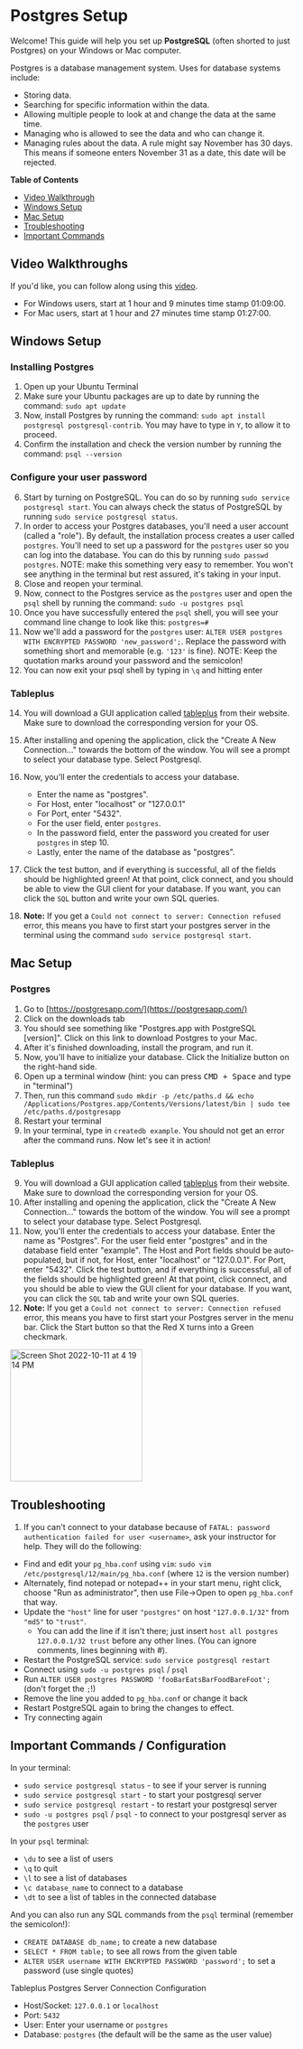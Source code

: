 # Postgres Setup

Welcome! This guide will help you set up **PostgreSQL** (often shorted to just Postgres) on your Windows or Mac computer. 

Postgres is a database management system. Uses for database systems include:

- Storing data.
- Searching for specific information within the data.
- Allowing multiple people to look at and change the data at the same time.
- Managing who is allowed to see the data and who can change it.
- Managing rules about the data. A rule might say November has 30 days. This means if someone enters November 31 as a date, this date will be rejected.

**Table of Contents**
- [Video Walkthrough](#video-walkthrough)
- [Windows Setup](#windows-setup)
- [Mac Setup](#mac-setup)
- [Troubleshooting](#troubleshooting)
- [Important Commands](#important-commands--configuration)

## Video Walkthroughs
If you'd like, you can follow along using this [video](https://us02web.zoom.us/rec/play/U0ghC07ndSiayEEc1D86cvrNIiBIQhmyT7JU8sqrYJ928FHhZhKfq7OeYK73u1aRp6Qjb34kf32xoARm.7BAFARTMcCax8YDy?continueMode=true&_x_zm_rtaid=euzsucDSTBKnY0bdQQBC5A.1648070136259.165c763c787813cfbdcf7752e530272c&_x_zm_rhtaid=405).

* For Windows users, start at 1 hour and 9 minutes time stamp 01:09:00.
* For Mac users, start at 1 hour and 27 minutes time stamp 01:27:00.

## Windows Setup

### Installing Postgres
1. Open up your Ubuntu Terminal
2. Make sure your Ubuntu packages are up to date by running the command: `sudo apt update`
3. Now, install Postgres by running the command: `sudo apt install postgresql postgresql-contrib`. You may have to type in `Y`, to allow it to proceed.
4. Confirm the installation and check the version number by running the command: `psql --version`

### Configure your user password
6. Start by turning on PostgreSQL. You can do so by running `sudo service postgresql start`. You can always check the status of PostgreSQL by running `sudo service postgresql status`.
7. In order to access your Postgres databases, you'll need a user account (called a "role"). By default, the installation process creates a user called `postgres`. You'll need to set up a password for the `postgres` user so you can log into the database. You can do this by running `sudo passwd postgres`. NOTE: make this something very easy to remember. You won't see anything in the terminal but rest assured, it's taking in your input.
8. Close and reopen your terminal.
10. Now, connect to the Postgres service as the `postgres` user and open the `psql` shell by running the command: `sudo -u postgres psql`
11. Once you have successfully entered the `psql` shell, you will see your command line change to look like this: `postgres=#`
12. Now we'll add a password for the `postgres` user: `ALTER USER postgres WITH ENCRYPTED PASSWORD 'new_password';`. Replace the password with something short and memorable (e.g. `'123'` is fine). NOTE: Keep the quotation marks around your password and the semicolon!
13. You can now exit your psql shell by typing in `\q` and hitting enter

### Tableplus
14. You will download a GUI application called [tableplus](https://tableplus.com/) from their website. Make sure to download the corresponding version for your OS.
15. After installing and opening the application, click the "Create A New Connection..." towards the bottom of the window. You will see a prompt to select your database type. Select Postgresql.
16. Now, you'll enter the credentials to access your database.
    - Enter the name as "postgres".
    - For Host, enter "localhost" or "127.0.0.1"
    - For Port, enter "5432".
    - For the user field, enter `postgres`.
    - In the password field, enter the password you created for user `postgres` in step 10.
    - Lastly, enter the name of the database as "postgres".

17. Click the test button, and if everything is successful, all of the fields should be highlighted green! At that point, click connect, and you should be able to view the GUI client for your database. If you want, you can click the `SQL` button and write your own SQL queries.
18. **Note:** If you get a `Could not connect to server: Connection refused` error, this means you have to first start your postgres server in the terminal using the command `sudo service postgresql start`.


## Mac Setup

### Postgres

1. Go to [https://postgresapp.com/](https://postgresapp.com/)
2. Click on the downloads tab
3. You should see something like "Postgres.app with PostgreSQL [version]". Click on this link to download Postgres to your Mac.
4. After it's finished downloading, install the program, and run it.
5. Now, you'll have to initialize your database. Click the Initialize button on the right-hand side.
6. Open up a terminal window (hint: you can press <kbd>CMD + Space</kbd> and type in "terminal")
7. Then, run this command `sudo mkdir -p /etc/paths.d &&
echo /Applications/Postgres.app/Contents/Versions/latest/bin | sudo tee /etc/paths.d/postgresapp`
8. Restart your terminal
9. In your terminal, type in `createdb example`. You should not get an error after the command runs. Now let's see it in action!

### Tableplus
9. You will download a GUI application called [tableplus](https://tableplus.com/) from their website. Make sure to download the corresponding version for your OS.
10. After installing and opening the application, click the "Create A New Connection..." towards the bottom of the window. You will see a prompt to select your database type. Select Postgresql.
11. Now, you'll enter the credentials to access your database. Enter the name as "Postgres". For the user field enter "postgres" and in the database field enter "example". The Host and Port fields should be auto-populated, but if not, for Host, enter "localhost" or "127.0.0.1". For Port, enter "5432". Click the test button, and if everything is successful, all of the fields should be highlighted green! At that point, click connect, and you should be able to view the GUI client for your database. If you want, you can click the `SQL` tab and write your own SQL queries.
12. **Note:** If you get a `Could not connect to server: Connection refused` error, this means you have to first start your Postgres server in the menu bar. Click the Start button so that the Red X turns into a Green checkmark.

<img width="234" alt="Screen Shot 2022-10-11 at 4 19 14 PM" src="https://user-images.githubusercontent.com/30392423/195190310-8f4ed82c-bebd-4fb5-bc96-3fcaa2ed9848.png">

## Troubleshooting

1. If you can't connect to your database because of `FATAL: password authentication failed for user <username>`, ask your instructor for help. They will do the following:

  * Find and edit your `pg_hba.conf` using `vim`: `sudo vim /etc/postgresql/12/main/pg_hba.conf` (where `12` is the version number) 
  * Alternately, find notepad or notepad++ in your start menu, right click, choose "Run as administrator", then use File->Open to open `pg_hba.conf` that way.
  * Update the `"host"` line for user `"postgres"` on host `"127.0.0.1/32"` from `"md5"` to `"trust"`. 
    * You can add the line if it isn't there; just insert `host all postgres 127.0.0.1/32 trust` before any other lines. (You can ignore comments, lines beginning with #).
  * Restart the PostgreSQL service: `sudo service postgresql restart`
  * Connect using `sudo -u postgres psql` / `psql`
  * Run `ALTER USER postgres PASSWORD 'fooBarEatsBarFoodBareFoot';` (don't forget the `;`!)
  * Remove the line you added to `pg_hba.conf` or change it back
  * Restart PostgreSQL again to bring the changes to effect.
  * Try connecting again

## Important Commands / Configuration

In your terminal:
- `sudo service postgresql status` - to see if your server is running 
- `sudo service postgresql start` - to start your postgresql server
- `sudo service postgresql restart` - to restart your postgresql server
- `sudo -u postgres psql` / `psql` - to connect to your postgresql server as the `postgres` user

In your `psql` terminal:
- `\du` to see a list of users
- `\q` to quit
- `\l` to see a list of databases
- `\c database_name` to connect to a database
- `\dt` to see a list of tables in the connected database

And you can also run any SQL commands from the `psql` terminal (remember the semicolon!):

- `CREATE DATABASE db_name;` to create a new database 
- `SELECT * FROM table;` to see all rows from the given table
- `ALTER USER username WITH ENCRYPTED PASSWORD 'password';` to set a password (use single quotes)

Tableplus Postgres Server Connection Configuration
- Host/Socket: `127.0.0.1` or `localhost`
- Port: `5432`
- User: Enter your username or `postgres`
- Database: `postgres` (the default will be the same as the user value)
